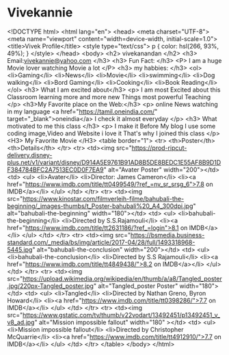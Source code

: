 # Vivekannie
&lt;!DOCTYPE html> &lt;html lang="en">     &lt;head>      &lt;meta charset="UTF-8">     &lt;meta name="viewport" content="width=device-width, initial-scale=1.0">     &lt;title>Vivek Profile&lt;/title>     &lt;style type="text/css">         p {           color: hsl(266, 93%, 49%);         }         &lt;/style>      &lt;/head>     &lt;body>        &lt;h2>         vivekanandan        &lt;/h2>         &lt;h3>        Email:vivekannie@yahoo.com        &lt;/h3>        &lt;h3>                      Fun Fact:                 &lt;/h3>        &lt;P>            I am a huge Movie lover watching Movie a lot        &lt;/P>        &lt;h3>         my habbies:        &lt;/h3>        &lt;ol>          &lt;li>Gaming&lt;/li>          &lt;li>News&lt;/li>          &lt;li>Movie&lt;/li>          &lt;li>swimming&lt;/li>          &lt;li>Dog walking&lt;/li>          &lt;li>Bord Gaming&lt;/li>          &lt;li>Cooking&lt;/li>          &lt;li>Book Reading&lt;/li>        &lt;/ol>          &lt;h3> What I am excited about&lt;/h3>         &lt;p>             I am most Excited about this Classroom learning more and more new Things most powerful Teaching         &lt;/p>         &lt;h3>My Favorite place on the Web:&lt;/h3>         &lt;p>             online News watching in my language  &lt;a href="https://tamil.oneindia.com/" target="_blank">oneindia&lt;/a>             I check it almost everyday          &lt;/p>         &lt;h3>              What motivated to me this class        &lt;/h3>        &lt;p>             I make it Before My blog I use some coding image,Video and Website i love it             That's why I joined this class        &lt;/p>                   &lt;H3>         My Favorite Movie        &lt;/H3>    &lt;table border="1">     &lt;tr>         &lt;th>Poster&lt;/th>         &lt;th>Details&lt;/th>     &lt;/tr>     &lt;tr>         &lt;td>&lt;img src="https://prod-ripcut-delivery.disney-plus.net/v1/variant/disney/D914A5E9761B91AD8B5DE8BEDC1E55AF8B9D1DF384784BFC2A7513EC0D0F7EA9"                 alt="Avater Poster" width="200">&lt;/td>         &lt;td>             &lt;ul>                 &lt;li>Avater&lt;/li>                 &lt;li>Director: James Cameron&lt;/li>                 &lt;li>&lt;a href="https://www.imdb.com/title/tt0499549/?ref_=nv_sr_srsg_6">7.8 on IMDB&lt;/a>&lt;/li>             &lt;/ul>         &lt;/td>     &lt;/tr>     &lt;tr>                  &lt;td>&lt;img src="https://www.kinostar.com/filmverleih-filme/bahubali-the-beginning/_images-thumbs/t_Poster-bahubali%20_A4_300dpi.jpg"                 alt="bahubali-the-beginning" width="180">&lt;/td>         &lt;td>             &lt;ul>                 &lt;li>bahubali-the-beginning&lt;/li>                 &lt;li>Directed by S.S.Rajamouli&lt;/li>                 &lt;li>&lt;a href="https://www.imdb.com/title/tt2631186/?ref_=login">8.1 on IMDB&lt;/a>&lt;/li>             &lt;/ul>         &lt;/td>     &lt;/tr>     &lt;tr>                  &lt;td>&lt;img src="https://bsmedia.business-standard.com/_media/bs/img/article/2017-04/28/full/1493318968-5445.jpg"                 alt="bahubali-the-conclusion" width="200">&lt;/td>         &lt;td>             &lt;ul>                 &lt;li>bahubali-the-conclusion&lt;/li>                 &lt;li>Directed by S.S Rajamouli&lt;/li>                 &lt;li>&lt;a href="https://www.imdb.com/title/tt4849438/">8.2 on IMDB&lt;/a>&lt;/li>             &lt;/ul>         &lt;/td>     &lt;/tr>     &lt;tr>                  &lt;td>&lt;img src="https://upload.wikimedia.org/wikipedia/en/thumb/a/a8/Tangled_poster.jpg/220px-Tangled_poster.jpg"                 alt="Tangled_poster Poster" width="180">&lt;/td>         &lt;td>             &lt;ul>                 &lt;li>Tangled&lt;/li>                 &lt;li>Directed by Nathan Greno, Byron Howard&lt;/li>                 &lt;li>&lt;a href="https://www.imdb.com/title/tt0398286/">7.7 on IMDB&lt;/a>&lt;/li>             &lt;/ul>         &lt;/td>     &lt;/tr>     &lt;tr>              &lt;td>&lt;img src="https://www.gstatic.com/tv/thumb/v22vodart/13492451/p13492451_v_v8_ad.jpg"                 alt="Mission impossible fallout" width="180" >&lt;/td>         &lt;td>             &lt;ul>                 &lt;li>Mission impossible fallout&lt;/li>                 &lt;li>Directed by Christopher McQuarrie&lt;/li>                 &lt;li>&lt;a href="https://www.imdb.com/title/tt4912910/">7.7 on IMDB&lt;/a>&lt;/li>             &lt;/ul>         &lt;/td>     &lt;/tr> &lt;/table> &lt;/body> &lt;/html>
